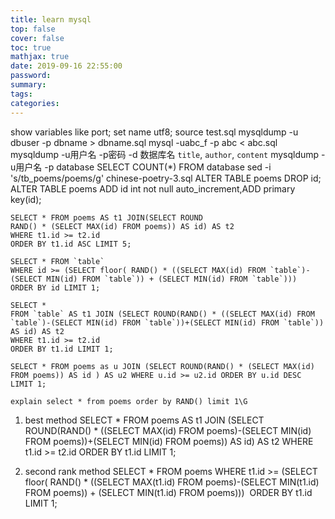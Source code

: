 ```yaml
---
title: learn mysql
top: false
cover: false
toc: true
mathjax: true
date: 2019-09-16 22:55:00
password:
summary:
tags:
categories:
---
```

show variables like port;
set name utf8;
source test.sql
mysqldump -u dbuser -p dbname > dbname.sql
mysql -uabc_f -p abc < abc.sql
mysqldump -u用户名 -p密码 -d 数据库名
`title`, `author`, `content`
mysqldump -u用户名 -p database
SELECT COUNT(*) FROM database
sed -i 's/tb_poems/poems/g' chinese-poetry-3.sql
ALTER TABLE poems DROP id;
ALTER TABLE poems ADD id int not null auto_increment,ADD primary key(id);


```
SELECT * FROM poems AS t1 JOIN(SELECT ROUND
RAND() * (SELECT MAX(id) FROM poems)) AS id) AS t2
WHERE t1.id >= t2.id
ORDER BY t1.id ASC LIMIT 5;

SELECT * FROM `table`
WHERE id >= (SELECT floor( RAND() * ((SELECT MAX(id) FROM `table`)-(SELECT MIN(id) FROM `table`)) + (SELECT MIN(id) FROM `table`))) 
ORDER BY id LIMIT 1;

SELECT *
FROM `table` AS t1 JOIN (SELECT ROUND(RAND() * ((SELECT MAX(id) FROM `table`)-(SELECT MIN(id) FROM `table`))+(SELECT MIN(id) FROM `table`)) AS id) AS t2
WHERE t1.id >= t2.id
ORDER BY t1.id LIMIT 1;

SELECT * FROM poems as u JOIN (SELECT ROUND(RAND() * (SELECT MAX(id) FROM poems)) AS id ) AS u2 WHERE u.id >= u2.id ORDER BY u.id DESC LIMIT 1;

explain select * from poems order by RAND() limit 1\G
```
1. best method
SELECT *
FROM poems AS t1 JOIN (SELECT ROUND(RAND() * ((SELECT MAX(id) FROM poems)-(SELECT MIN(id) FROM poems))+(SELECT MIN(id) FROM poems)) AS id) AS t2
WHERE t1.id >= t2.id
ORDER BY t1.id LIMIT 1;

2. second rank method
SELECT * FROM poems
WHERE t1.id >= (SELECT floor( RAND() * ((SELECT MAX(t1.id) FROM poems)-(SELECT MIN(t1.id) FROM poems)) + (SELECT MIN(t1.id) FROM poems))) 
ORDER BY t1.id LIMIT 1;

